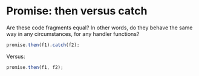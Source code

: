 # Promise: then versus catch

Are these code fragments equal? In other words, do they behave the same way in any circumstances, for any handler functions?

```js
promise.then(f1).catch(f2);
```

Versus:

```js
promise.then(f1, f2);
```
